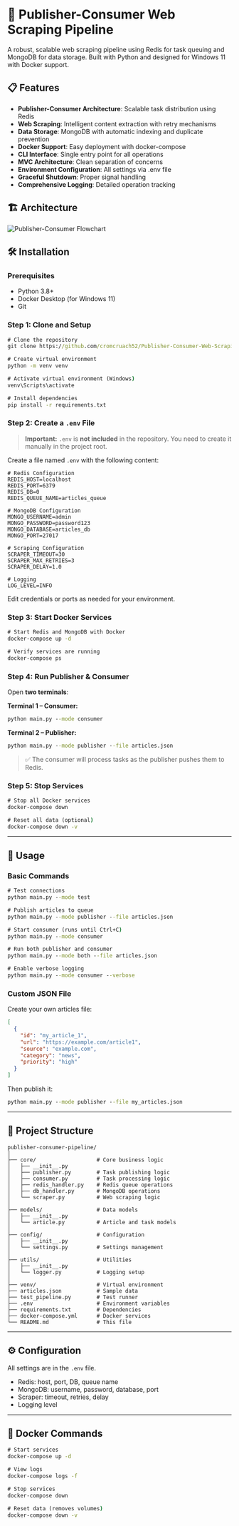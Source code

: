 # 🚀 Publisher-Consumer Web Scraping Pipeline

A robust, scalable web scraping pipeline using Redis for task queuing and MongoDB for data storage. Built with Python and designed for Windows 11 with Docker support.

## 📋 Features

* **Publisher-Consumer Architecture**: Scalable task distribution using Redis
* **Web Scraping**: Intelligent content extraction with retry mechanisms
* **Data Storage**: MongoDB with automatic indexing and duplicate prevention
* **Docker Support**: Easy deployment with docker-compose
* **CLI Interface**: Single entry point for all operations
* **MVC Architecture**: Clean separation of concerns
* **Environment Configuration**: All settings via .env file
* **Graceful Shutdown**: Proper signal handling
* **Comprehensive Logging**: Detailed operation tracking

## 🏗️ Architecture
![Publisher-Consumer Flowchart](publisher_consumer_flowchart.png)


## 🛠️ Installation

### Prerequisites

* Python 3.8+
* Docker Desktop (for Windows 11)
* Git

### Step 1: Clone and Setup

```cmd
# Clone the repository
git clone https://github.com/cromcruach52/Publisher-Consumer-Web-Scraping-Pipeline.git

# Create virtual environment
python -m venv venv

# Activate virtual environment (Windows)
venv\Scripts\activate

# Install dependencies
pip install -r requirements.txt
```

### Step 2: Create a `.env` File

> **Important:** `.env` is **not included** in the repository.
> You need to create it manually in the project root.

Create a file named `.env` with the following content:

```env
# Redis Configuration
REDIS_HOST=localhost
REDIS_PORT=6379
REDIS_DB=0
REDIS_QUEUE_NAME=articles_queue

# MongoDB Configuration
MONGO_USERNAME=admin
MONGO_PASSWORD=password123
MONGO_DATABASE=articles_db
MONGO_PORT=27017

# Scraping Configuration
SCRAPER_TIMEOUT=30
SCRAPER_MAX_RETRIES=3
SCRAPER_DELAY=1.0

# Logging
LOG_LEVEL=INFO
```

Edit credentials or ports as needed for your environment.

### Step 3: Start Docker Services

```cmd
# Start Redis and MongoDB with Docker
docker-compose up -d

# Verify services are running
docker-compose ps
```

### Step 4: Run Publisher & Consumer

Open **two terminals**:

**Terminal 1 – Consumer:**

```cmd
python main.py --mode consumer
```

**Terminal 2 – Publisher:**

```cmd
python main.py --mode publisher --file articles.json
```

> ✅ The consumer will process tasks as the publisher pushes them to Redis.

### Step 5: Stop Services

```cmd
# Stop all Docker services
docker-compose down

# Reset all data (optional)
docker-compose down -v
```

---

## 🚀 Usage

### Basic Commands

```cmd
# Test connections
python main.py --mode test

# Publish articles to queue
python main.py --mode publisher --file articles.json

# Start consumer (runs until Ctrl+C)
python main.py --mode consumer

# Run both publisher and consumer
python main.py --mode both --file articles.json

# Enable verbose logging
python main.py --mode consumer --verbose
```

### Custom JSON File

Create your own articles file:

```json
[
  {
    "id": "my_article_1",
    "url": "https://example.com/article1",
    "source": "example.com",
    "category": "news",
    "priority": "high"
  }
]
```

Then publish it:

```cmd
python main.py --mode publisher --file my_articles.json
```

---

## 📁 Project Structure

```
publisher-consumer-pipeline/
│
├── core/                   # Core business logic
│   ├── __init__.py
│   ├── publisher.py        # Task publishing logic
│   ├── consumer.py         # Task processing logic
│   ├── redis_handler.py    # Redis queue operations
│   ├── db_handler.py       # MongoDB operations
│   └── scraper.py          # Web scraping logic
│
├── models/                 # Data models
│   ├── __init__.py
│   └── article.py          # Article and task models
│
├── config/                 # Configuration
│   ├── __init__.py
│   └── settings.py         # Settings management
│
├── utils/                  # Utilities
│   ├── __init__.py
│   └── logger.py           # Logging setup
│
├── venv/                   # Virtual environment
├── articles.json           # Sample data
├── test_pipeline.py        # Test runner
├── .env                    # Environment variables
├── requirements.txt        # Dependencies
├── docker-compose.yml      # Docker services
└── README.md               # This file
```

---

## ⚙️ Configuration

All settings are in the `.env` file.

* Redis: host, port, DB, queue name
* MongoDB: username, password, database, port
* Scraper: timeout, retries, delay
* Logging level

---

## 🐳 Docker Commands

```cmd
# Start services
docker-compose up -d

# View logs
docker-compose logs -f

# Stop services
docker-compose down

# Reset data (removes volumes)
docker-compose down -v
```

